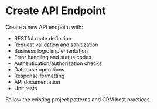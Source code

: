 # Create API Endpoint

Create a new API endpoint with:
- RESTful route definition
- Request validation and sanitization
- Business logic implementation
- Error handling and status codes
- Authentication/authorization checks
- Database operations
- Response formatting
- API documentation
- Unit tests

Follow the existing project patterns and CRM best practices.
